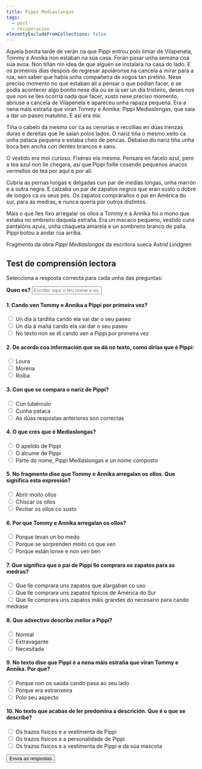 ```yaml
---
title: Pippi Mediaslongas
tags:
  - post
  - recuperacion
eleventyExcludeFromCollections: false
---
```

<article>
Aquela bonita tarde de verán na que Pippi entrou polo limiar de Vilapenela, Tommy e Annika non estaban na súa casa. Foran pasar unha semana coa súa avoa. Non tiñan nin idea de que alguén se instalara na casa do lado. E os primeiros días despois de regresar apoiáronse na cancela a mirar para a rúa, sen saber que había unha compañeira de xogos tan pretiño. Nese preciso momento no que estaban alí a pensar o que podían facer, e se podía acontecer algo bonito nese día ou se ía ser un día tristeiro, deses nos que non se lles ocorría nada que facer, xusto nese preciso momento, abriuse a cancela de Vilapenela e apareceu unha rapaza pequena. Era a nena máis estraña que viran Tommy e Annika: Pippi Mediaslongas, que saía a dar un paseo matutino. E así era ela:

Tiña o cabelo da mesma cor ca as cenorias e recollíao en dúas trenzas duras e dereitas que lle saían polos lados. O nariz tiña o mesmo xeito ca unha pataca pequena e estaba cheo de pencas. Debaixo do nariz tiña unha boca ben ancha con dentes brancos e sans.

O vestido era moi curioso. Fixérao ela mesma. Pensara en facelo azul, pero a tea azul non lle chegara, así que Pippi foille cosendo pequenos anacos vermellos de tea por aquí e por alí.

Cubría as pernas longas e delgadas cun par de medias longas, unha marrón e a outra negra. E calzaba un par de zapatos negros que eran xusto o dobre de longos ca os seus pés. Os zapatos comprárallos o pai en América do sur, para as medras, e nunca quería pór outros distintos. 

Mais o que lles fixo arregalar os ollos a Tommy e a Annika foi o mono que estaba no ombreiro daquela estraña. Era un macaco pequeno, vestido cuns pantalóns azuis, unha chaqueta amarela e un sombreiro branco de palla. Pippi botou a andar rúa arriba.

<footer>

Fragmento da obra *Pippi Mediaslongas* da escritora sueca Astrid Lindgren

</footer>

</article>

## Test de comprensión lectora

Selecciona a resposta correcta para cada unha das preguntas:

<form name="rudi-focinhos" method="POST" netlify>
  <label for="name"><strong>Quen es?</strong></label>
  <input type="text" name="nome" placeholder="Escribe aquí o teu nome e os teus apelidos" required>

#### 1.  Cando ven Tommy e Annika a Pippi por primeira vez?

<label><input type="radio" name="2" value="a"> Un día á tardiña cando ela vai dar o seu paseo</label>\
<label><input type="radio" name="2" value="b"> Un día á mañá cando ela vai dar o seu paseo</label>\
<label><input type="radio" name="2" value="c"> No texto non se di cando ven a Pippi por primeira vez</label> 

#### 2.  De acordo coa información que se dá no texto, como dirías que é Pippi:

<label><input type="radio" name="2" value="a"> Loura </label>\
<label><input type="radio" name="2" value="b"> Morena </label>\
<label><input type="radio" name="2" value="c"> Roiba </label> 

#### 3.  Con que se compara o nariz de Pippi?

<label><input type="radio" name="2" value="a"> Cun tubérculo </label>\
<label><input type="radio" name="2" value="b"> Cunha pataca </label>\
<label><input type="radio" name="2" value="c"> As dúas respostas anteriores son correctas </label> 

#### 4. O que cres que é Mediaslongas?

<label><input type="radio" name="2" value="a"> O apelido de Pippi </label>\
<label><input type="radio" name="2" value="b"> O alcume de Pippi </label>\
<label><input type="radio" name="2" value="c"> Parte do nome, Pippi Mediaslongas e un nome composto </label> 

#### 5. No fragmento dise que Tommy e Annika arregalan  os ollos. Que significa esta expresión?

<label><input type="radio" name="2" value="a"> Abrir moito ollos </label>\
<label><input type="radio" name="2" value="b"> Chiscar os ollos </label>\
<label><input type="radio" name="2" value="c"> Pechar os ollos co susto </label> 

#### 6. Por que Tommy e Annika arregalan os ollos?

<label><input type="radio" name="2" value="a"> Porque levan un bo medo </label>\
<label><input type="radio" name="2" value="b"> Porque se sorprenden moito co que ven </label>\
<label><input type="radio" name="2" value="c"> Porque están lonxe e non ven ben </label> 

#### 7. Que significa que o pai de Pippi lle comprara os zapatos para as medras?

<label><input type="radio" name="2" value="a"> Que lle comprara uns zapatos que alargaban co uso </label>\
<label><input type="radio" name="2" value="b"> Que lle comprara uns zapatos típicos de América do Sur </label>\
<label><input type="radio" name="2" value="c"> Que lle comprara uns zapatos máis grandes do necesario para cando medrase </label> 

#### 8. Que adxectivo describe mellor a Pippi?

<label><input type="radio" name="2" value="a"> Normal </label>\
<label><input type="radio" name="2" value="b"> Extravagante </label>\
<label><input type="radio" name="2" value="c"> Necesitada </label>

#### 9.  No texto dise que Pippi é a nena máis estraña que viran Tommy e Annika. Por que?

<label><input type="radio" name="2" value="a"> Porque non os saúda cando pasa ao seu lado </label>\
<label><input type="radio" name="2" value="b"> Porque era estranxeira </label>\
<label><input type="radio" name="2" value="c"> Polo seu aspecto </label>

#### 10. No texto que acabas de ler predomina a descrición. Que é o que se describe?

<label><input type="radio" name="2" value="a"> Os trazos físicos e a vestimenta de Pippi </label>\
<label><input type="radio" name="2" value="b"> Os trazos físicos e a personalidade de Pippi </label>\
<label><input type="radio" name="2" value="c"> Os trazos físicos e a vestimenta de Pippi e da súa mascota </label>

 <button type="submit" name="submit">Envía as respostas</button>

</form>